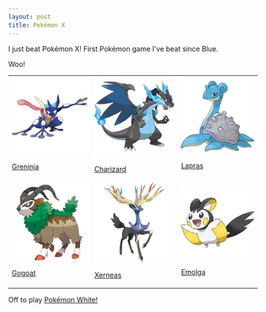 ```yaml
---
layout: post
title: Pokémon X
---
```


I just beat Pokémon X! First Pokémon game I've beat since Blue.

Woo!

<table width="100%" height="100%">

<tr>
<td>
  <a href="http://bulbapedia.bulbagarden.net/wiki/Greninja_%28Pok%C3%A9mon%29">
    <img src="/images/greninja.png">
    <p> Greninja </p>
  </a>
</td>

<td>
  <a href="http://bulbapedia.bulbagarden.net/wiki/Charizard_%28Pok%C3%A9mon%29">
    <img src="/images/charizard-mega-x.png">
    <p> Charizard </p>
  </a>
</td>

<td>
  <a href="http://bulbapedia.bulbagarden.net/wiki/Lapras_%28Pok%C3%A9mon%29">
    <img src="/images/lapras.png">
    <p> Lapras </p>
  </a>
</td>
</tr>

<tr>
<td>
  <a href="http://bulbapedia.bulbagarden.net/wiki/Gogoat_%28Pok%C3%A9mon%29">
    <img src="/images/gogoat.png">
    <p> Gogoat </p>
  </a>
</td>

<td>
  <a href="http://bulbapedia.bulbagarden.net/wiki/Xerneas_%28Pok%C3%A9mon%29">
    <img src="/images/xerneas.png">
    <p> Xerneas </p>
  </a>
</td>

<td>
  <a href="http://bulbapedia.bulbagarden.net/wiki/Emolga_%28Pok%C3%A9mon%29">
    <img src="/images/emolga.png">
    <p> Emolga </p>
  </a>
</td>
</tr>

</table>

Off to play [Pokémon White!](/2021/01/12/pokemon-white/)
